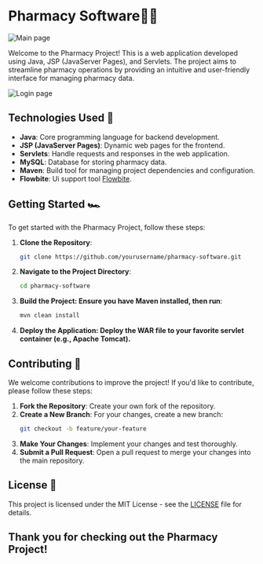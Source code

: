 # Pharmacy Software🧑‍⚕️

![Main page](https://github.com/user-attachments/assets/fa6c1bf7-51d0-4be3-bab3-070f0383d503)

Welcome to the Pharmacy Project! This is a web application developed using Java, JSP (JavaServer Pages), and Servlets. The project aims to streamline pharmacy operations by providing an intuitive and user-friendly interface for managing pharmacy data.

![Login page](https://github.com/user-attachments/assets/a3ac42c4-1a02-451a-830e-f1a75c7346e4)

## Technologies Used 🚀

- **Java**: Core programming language for backend development.
- **JSP (JavaServer Pages)**: Dynamic web pages for the frontend.
- **Servlets**: Handle requests and responses in the web application.
- **MySQL**: Database for storing pharmacy data.
- **Maven**: Build tool for managing project dependencies and configuration.
- **Flowbite**: Ui support tool [Flowbite](https://flowbite.com/).


## Getting Started 🏎️

To get started with the Pharmacy Project, follow these steps:

1. **Clone the Repository**:
   ```bash
   git clone https://github.com/yourusername/pharmacy-software.git
2. **Navigate to the Project Directory**:
   ```bash
   cd pharmacy-software
3. **Build the Project: Ensure you have Maven installed, then run**:
   ```bash
   mvn clean install
4. **Deploy the Application: Deploy the WAR file to your favorite servlet container (e.g., Apache Tomcat).**

   
## Contributing 🤚

We welcome contributions to improve the project! If you'd like to contribute, please follow these steps:

1. **Fork the Repository**: Create your own fork of the repository.
2. **Create a New Branch**: For your changes, create a new branch:
   ```bash
   git checkout -b feature/your-feature
3. **Make Your Changes**: Implement your changes and test thoroughly.
4. **Submit a Pull Request**: Open a pull request to merge your changes into the main repository.

## License 🪪

This project is licensed under the MIT License - see the [LICENSE](LICENSE) file for details.

## Thank you for checking out the Pharmacy Project! 


